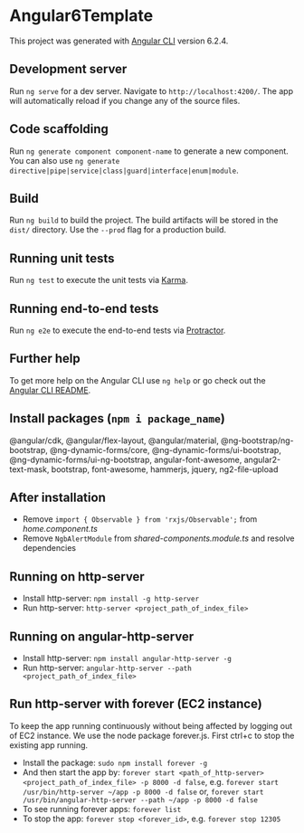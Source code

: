 # Angular6Template

This project was generated with [Angular CLI](https://github.com/angular/angular-cli) version 6.2.4.

## Development server

Run `ng serve` for a dev server. Navigate to `http://localhost:4200/`. The app will automatically reload if you change any of the source files.

## Code scaffolding

Run `ng generate component component-name` to generate a new component. You can also use `ng generate directive|pipe|service|class|guard|interface|enum|module`.

## Build

Run `ng build` to build the project. The build artifacts will be stored in the `dist/` directory. Use the `--prod` flag for a production build.

## Running unit tests

Run `ng test` to execute the unit tests via [Karma](https://karma-runner.github.io).

## Running end-to-end tests

Run `ng e2e` to execute the end-to-end tests via [Protractor](http://www.protractortest.org/).

## Further help

To get more help on the Angular CLI use `ng help` or go check out the [Angular CLI README](https://github.com/angular/angular-cli/blob/master/README.md).

## Install packages (`npm i package_name`)
@angular/cdk, @angular/flex-layout, @angular/material, @ng-bootstrap/ng-bootstrap, @ng-dynamic-forms/core, @ng-dynamic-forms/ui-bootstrap, @ng-dynamic-forms/ui-ng-bootstrap, angular-font-awesome, angular2-text-mask, bootstrap, font-awesome, hammerjs, jquery, ng2-file-upload

## After installation
* Remove `import { Observable } from 'rxjs/Observable';` from *home.component.ts*
* Remove `NgbAlertModule` from *shared-components.module.ts* and resolve dependencies

## Running on http-server
* Install http-server: `npm install -g http-server`
* Run http-server: `http-server <project_path_of_index_file>`

## Running on angular-http-server
* Install http-server: `npm install angular-http-server -g`
* Run http-server: `angular-http-server --path <project_path_of_index_file>`

## Run http-server with forever (EC2 instance)
To keep the app running continuously without being affected by logging out of EC2 instance. We use the node package forever.js. First ctrl+c to stop the existing app running.
* Install the package: `sudo npm install forever -g`
* And then start the app by: `forever start <path_of_http-server> <project_path_of_index_file> -p 8000 -d false`, e.g. `forever start /usr/bin/http-server ~/app -p 8000 -d false` or, `forever start /usr/bin/angular-http-server --path ~/app -p 8000 -d false` 
* To see running forever apps: `forever list`
* To stop the app: `forever stop <forever_id>`, e.g. `forever stop 12305`
